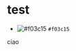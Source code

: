 <link rel="stylesheet" href="mystyle.css">

# test

- ![#f03c15](https://placehold.it/15/f03c15/000000?text=+) `#f03c15`

ciao
